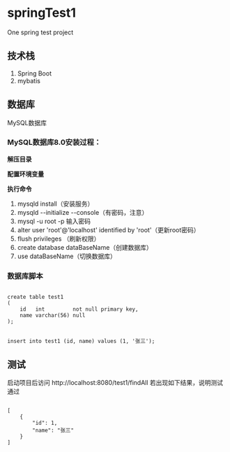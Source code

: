 # springTest1
One spring test project

## 技术栈
1. Spring Boot
2. mybatis

## 数据库
MySQL数据库

### MySQL数据库8.0安装过程：
**解压目录**

**配置环境变量**

**执行命令**
1. mysqld install（安装服务）
2. mysqld --initialize --console（有密码，注意）
3. mysql -u root -p  输入密码
4. alter user 'root'@'localhost' identified by 'root'（更新root密码）
5. flush privileges （刷新权限）
6. create database dataBaseName（创建数据库）
7. use dataBaseName（切换数据库）

### 数据库脚本
<code>
create table test1
(
    id   int         not null primary key,
    name varchar(56) null
);

insert into test1 (id, name)
values (1, '张三');
</code>

## 测试
启动项目后访问 http://localhost:8080/test1/findAll
若出现如下结果，说明测试通过

<code>
[
    {
        "id": 1,
        "name": "张三"
    }
]
</code>
